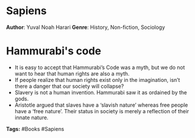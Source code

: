 # Sapiens
**Author**: Yuval Noah Harari 
**Genre**: History, Non-fiction, Sociology

# Hammurabi's code
- It is easy to accept that Hammurabi’s Code was a myth, but we do not want to hear that human rights are also a myth.
- If people realize that human rights exist only in the imagination, isn’t there a danger that our society will collapse? 
- Slavery is not a human invention.  Hammurabi saw it as ordained by the gods.
- Aristotle argued that slaves have a ‘slavish nature’ whereas free people have a ‘free nature’. Their status in society is merely a reflection of their innate nature.

**Tags:** #Books #Sapiens